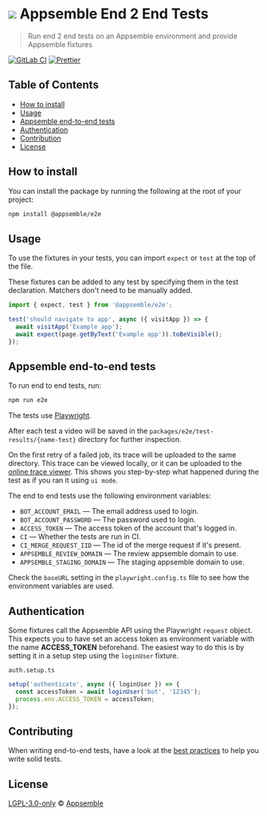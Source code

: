 # ![](https://gitlab.com/appsemble/appsemble/-/raw/0.35.10-test.0/config/assets/logo.svg) Appsemble End 2 End Tests

> Run end 2 end tests on an Appsemble environment and provide Appsemble fixtures

[![GitLab CI](https://gitlab.com/appsemble/appsemble/badges/0.35.10-test.0/pipeline.svg)](https://gitlab.com/appsemble/appsemble/-/releases/0.35.10-test.0)
[![Prettier](https://img.shields.io/badge/code_style-prettier-ff69b4.svg)](https://prettier.io)

## Table of Contents

- [How to install](#how-to-install)
- [Usage](#usage)
- [Appsemble end-to-end tests](#appsemble-end-to-end-tests)
- [Authentication](#authentication)
- [Contribution](#contributing)
- [License](#license)

## How to install

You can install the package by running the following at the root of your project:

```sh
npm install @appsemble/e2e
```

## Usage

To use the fixtures in your tests, you can import `expect` or `test` at the top of the file.

These fixtures can be added to any test by specifying them in the test declaration. Matchers don't
need to be manually added.

```ts
import { expect, test } from '@appsemble/e2e';

test('should navigate to app', async ({ visitApp }) => {
  await visitApp('Example app');
  await expect(page.getByText('Example app')).toBeVisible();
});
```

## Appsemble end-to-end tests

To run end to end tests, run:

```sh
npm run e2e
```

The tests use [Playwright](https://playwright.dev/).

After each test a video will be saved in the `packages/e2e/test-results/{name-test}` directory for
further inspection.

On the first retry of a failed job, its trace will be uploaded to the same directory. This trace can
be viewed locally, or it can be uploaded to the
[online trace viewer](https://trace.playwright.dev/). This shows you step-by-step what happened
during the test as if you ran it using `ui mode`.

The end to end tests use the following environment variables:

- `BOT_ACCOUNT_EMAIL` — The email address used to login.
- `BOT_ACCOUNT_PASSWORD` — The password used to login.
- `ACCESS_TOKEN` — The access token of the account that's logged in.
- `CI` — Whether the tests are run in CI.
- `CI_MERGE_REQUEST_IID` — The id of the merge request if it's present.
- `APPSEMBLE_REVIEW_DOMAIN` — The review appsemble domain to use.
- `APPSEMBLE_STAGING_DOMAIN` — The staging appsemble domain to use.

Check the `baseURL` setting in the `playwright.config.ts` file to see how the environment variables
are used.

## Authentication

Some fixtures call the Appsemble API using the Playwright `request` object. This expects you to have
set an access token as environment variable with the name **ACCESS_TOKEN** beforehand. The easiest
way to do this is by setting it in a setup step using the `loginUser` fixture.

`auth.setup.ts`

```ts
setup('authenticate', async ({ loginUser }) => {
  const accessToken = await loginUser('bot', '12345');
  process.env.ACCESS_TOKEN = accessToken;
});
```

## Contributing

When writing end-to-end tests, have a look at the
[best practices](../../CONTRIBUTING.md#best-practices) to help you write solid tests.

## License

[LGPL-3.0-only](https://gitlab.com/appsemble/appsemble/-/blob/0.35.10-test.0/LICENSE.md) ©
[Appsemble](https://appsemble.com)
